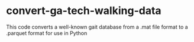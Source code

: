 # convert-ga-tech-walking-data
This code converts a well-known gait database from a .mat file format to a .parquet format for use in Python

